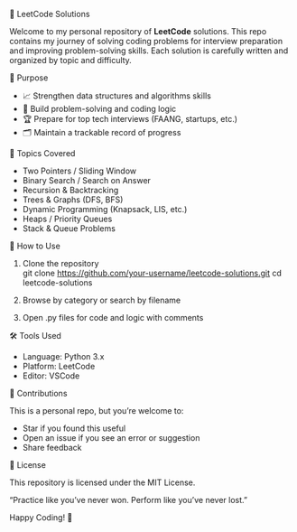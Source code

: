
🧠 LeetCode Solutions

Welcome to my personal repository of **LeetCode** solutions. This repo contains my journey of solving coding problems for interview preparation and improving problem-solving skills. Each solution is carefully written and organized by topic and difficulty.

📌 Purpose

- 📈 Strengthen data structures and algorithms skills
- 🧠 Build problem-solving and coding logic
- 🏆 Prepare for top tech interviews (FAANG, startups, etc.)
- 🗂️ Maintain a trackable record of progress


🧮 Topics Covered

 
- Two Pointers / Sliding Window  
- Binary Search / Search on Answer  
- Recursion & Backtracking  
- Trees & Graphs (DFS, BFS)  
- Dynamic Programming (Knapsack, LIS, etc.)  
- Heaps / Priority Queues  
- Stack & Queue Problems  


🚀 How to Use

1. Clone the repository  
   git clone https://github.com/your-username/leetcode-solutions.git
   cd leetcode-solutions

2. Browse by category or search by filename

3. Open .py files for code and logic with comments

🛠️ Tools Used

- Language: Python 3.x  
- Platform: LeetCode  
- Editor: VSCode 


🙌 Contributions

This is a personal repo, but you’re welcome to:
- Star if you found this useful
- Open an issue if you see an error or suggestion
- Share feedback

📄 License

This repository is licensed under the MIT License.

“Practice like you’ve never won. Perform like you’ve never lost.”

Happy Coding! 🚀